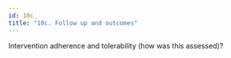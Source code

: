 ```yaml
---
id: 10c_
title: "10c. Follow up and outcomes"
---
```

Intervention adherence and tolerability (how was this assessed)?